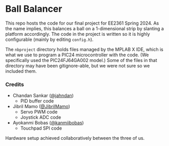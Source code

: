 # Ball Balancer

This repo hosts the code for our final project for EE2361 Spring 2024.
As the name implies, this balances a ball on a 1-dimensional strip by
slanting a platform accordingly. The code in the project is written so
it is highly configurable (mainly by editing `config.h`).

The `nbproject` directory holds files managed by the MPLAB X IDE, which
is what we use to program a PIC24 microcontroller with the code.
(We specifically used the PIC24FJ64GA002 model.) Some of the files in
that directory may have been gitignore-able, but we were not sure so we
included them.

### Credits

- Chandan Sankar ([@jahndan](https://github.com/jahndan))
    - PID buffer code
- Jibril Mamo ([@JibrilMamo](https://github.com/JibrilMamo))
    - Servo PWM code
    - Joystick ADC code
- Ayokanmi Bobas ([@kanmiibobas](https://github.com/kanmiibobas))
    - Touchpad SPI code

Hardware setup achieved collaboratively between the three of us.
